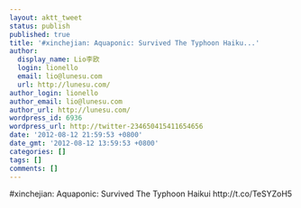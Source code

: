 ```yaml
---
layout: aktt_tweet
status: publish
published: true
title: '#xinchejian: Aquaponic: Survived The Typhoon Haiku...'
author:
  display_name: Lio李欧
  login: lionello
  email: lio@lunesu.com
  url: http://lunesu.com/
author_login: lionello
author_email: lio@lunesu.com
author_url: http://lunesu.com/
wordpress_id: 6936
wordpress_url: http://twitter-234650415411654656
date: '2012-08-12 21:59:53 +0800'
date_gmt: '2012-08-12 13:59:53 +0800'
categories: []
tags: []
comments: []
---
```

<p>#xinchejian: Aquaponic: Survived The Typhoon Haikui http://t.co/TeSYZoH5</p>
